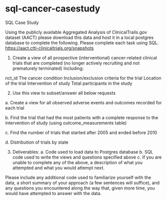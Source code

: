 # sql-cancer-casestudy
SQL Case Study

Using the publicly available Aggregated Analysis of ClinicalTrails.gov dataset (AACT) please download this
data and host it in a local postgres database to complete the following. Please complete each task using SQL.
  https://aact.ctti-clinicaltrials.org/snapshots


1. Create a view of all prospective (interventional) cancer-related clinical trials that are completed (no longer actively recruiting and not prematurely terminated) Including:  

nct_id
The cancer condition
Inclusion/exclusion criteria for the trial
Location of the trial
Intervention of study
Total participants in the study

2. Use this view to subset/answer all below requests

  a. Create a view for all observed adverse events and outcomes recorded for each trial

  b. Find the trial that had the most patients with a complete response to the intervention of study (using outcome_measurements table)

  c. Find the number of trials that started after 2005 and ended before 2010

  d. Distribution of trials by state

3. Deliverables:
  a. Code used to load data to Postgres database
  b. SQL code used to write the views and questions specified above
  c. If you are unable to complete any of the above, a description of what you attempted and what you would attempt next.

Please include any additional code used to familiarize yourself with the data, a short summary of your approach (a few sentences will suffice), and any questions you encountered along the way that, given more time, you would have attempted to answer with the data.





